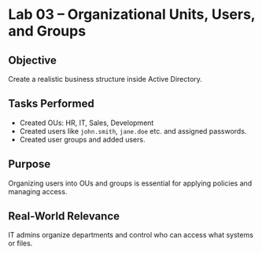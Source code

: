# Lab 03 – Organizational Units, Users, and Groups

## Objective
Create a realistic business structure inside Active Directory.

## Tasks Performed
- Created OUs: HR, IT, Sales, Development
- Created users like `john.smith`, `jane.doe` etc. and assigned passwords.
- Created user groups and added users.

## Purpose
Organizing users into OUs and groups is essential for applying policies and managing access.

## Real-World Relevance
IT admins organize departments and control who can access what systems or files.

